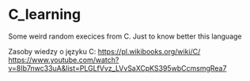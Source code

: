 # C_learning
Some weird random execices from C. Just to know better this language

Zasoby wiedzy o języku C:
https://pl.wikibooks.org/wiki/C/
https://www.youtube.com/watch?v=8Ib7nwc33uA&list=PLGLfVvz_LVvSaXCpKS395wbCcmsmgRea7
